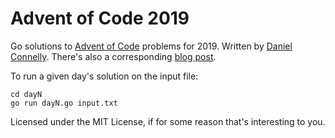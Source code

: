 Advent of Code 2019
===================

Go solutions to [Advent of Code](https://adventofcode.com) problems for
2019. Written by [Daniel Connelly](https://dhconnelly.com). There's also a
corresponding
[blog post](https://dhconnelly.com/advent-of-code-2019-commentary.html).

To run a given day's solution on the input file:

    cd dayN
    go run dayN.go input.txt

Licensed under the MIT License, if for some reason that's interesting to you.
